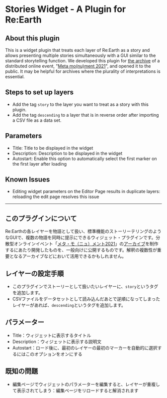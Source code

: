 # Stories Widget - A Plugin for Re:Earth

## About this plugin

This is a widget plugin that treats each layer of Re:Earth as a story and allows presenting multiple stories simultaneously with a GUI similar to the standard storytelling function. We developed this plugin for [the archive](https://meta-mo-nu-ment-2021.reearth.io/) of a distributed online event, "[Meta mo(nu)ment 2021](https://archival-archetyping.github.io/meta-mo-nu-ment-2021/)", and opened it to the public. It may be helpful for archives where the plurality of interpretations is essential.

## Steps to set up layers

- Add the tag `story` to the layer you want to treat as a story with this plugin.
- Add the tag `descending` to a layer that is in reverse order after importing a CSV file as a data set.

## Parameters

- Title: Title to be displayed in the widget
- Description: Description to be displayed in the widget
- Autostart: Enable this option to automatically select the first marker on the first layer after loading

## Known Issues

- Editing widget parameters on the Editor Page results in duplicate layers: reloading the edit page resolves this issue

---

## このプラグインについて

Re:Earthの各レイヤーを物語として扱い、標準機能のストーリーテリングのようなGUIで、複数の物語を同時に提示にできるウィジェット・プラグインです。分散型オンラインイベント「[メタ・モ（ニュ）メント2021](https://archival-archetyping.github.io/meta-mo-nu-ment-2021/)」の[アーカイブ](https://meta-mo-nu-ment-2021.reearth.io/)を制作するにあたり開発したものを、一般向けに公開するものです。解釈の複数性が重要となるアーカイブなどにおいて活用できるかもしれません。

## レイヤーの設定手順

- このプラグインでストーリーとして扱いたいレイヤーに、`story`というタグを追加します。
- CSVファイルをデータセットとして読み込んだあとで逆順になってしまったレイヤーがあれば、`descending`というタグを追加します。

## パラメーター

- Title：ウィジェットに表示するタイトル
- Description：ウィジェットに表示する説明文
- Autostart：ロード後に、最初のレイヤーの最初のマーカーを自動的に選択するにはこのオプションをオンにする

## 既知の問題

- 編集ページでウィジェットのパラメーターを編集すると、レイヤーが重複して表示されてしまう：編集ページをリロードすると解消されます

